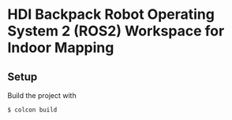 # HDI Backpack Robot Operating System 2 (ROS2) Workspace for Indoor Mapping

## Setup

Build the project with

    $ colcon build
